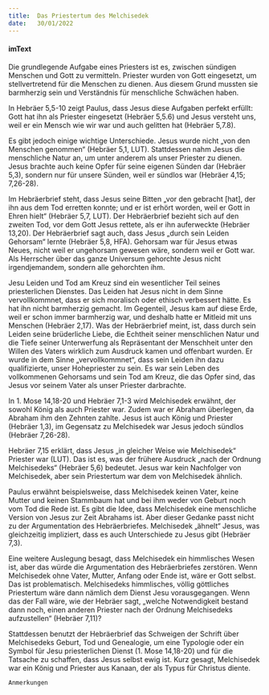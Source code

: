 ```yaml
---
title:  Das Priestertum des Melchisedek
date:   30/01/2022
---
```


#### imText

Die grundlegende Aufgabe eines Priesters ist es, zwischen sündigen Menschen und Gott zu vermitteln. Priester wurden von Gott eingesetzt, um stellvertretend für die Menschen zu dienen. Aus diesem Grund mussten sie barmherzig sein und Verständnis für menschliche Schwächen haben.

In Hebräer 5,5-10 zeigt Paulus, dass Jesus diese Aufgaben perfekt erfüllt: Gott hat ihn als Priester eingesetzt (Hebräer 5,5.6) und Jesus versteht uns, weil er ein Mensch wie wir war und auch gelitten hat (Hebräer 5,7.8).

Es gibt jedoch einige wichtige Unterschiede. Jesus wurde nicht „von den Menschen genommen“ (Hebräer 5,1, LUT). Stattdessen nahm Jesus die menschliche Natur an, um unter anderem als unser Priester zu dienen. Jesus brachte auch keine Opfer für seine eigenen Sünden dar (Hebräer 5,3), sondern nur für unsere Sünden, weil er sündlos war (Hebräer 4,15; 7,26-28).

Im Hebräerbrief steht, dass Jesus seine Bitten „vor den gebracht [hat], der ihn aus dem Tod erretten konnte; und er ist erhört worden, weil er Gott in Ehren hielt“ (Hebräer 5,7, LUT). Der Hebräerbrief bezieht sich auf den zweiten Tod, vor dem Gott Jesus rettete, als er ihn auferweckte (Hebräer 13,20). Der Hebräerbrief sagt auch, dass Jesus „durch sein Leiden Gehorsam“ lernte (Hebräer 5,8, HFA). Gehorsam war für Jesus etwas Neues, nicht weil er ungehorsam gewesen wäre, sondern weil er Gott war. Als Herrscher über das ganze Universum gehorchte Jesus nicht irgendjemandem, sondern alle gehorchten ihm.

Jesu Leiden und Tod am Kreuz sind ein wesentlicher Teil seines priesterlichen Dienstes. Das Leiden hat Jesus nicht in dem Sinne vervollkommnet, dass er sich moralisch oder ethisch verbessert hätte. Es hat ihn nicht barmherzig gemacht. Im Gegenteil, Jesus kam auf diese Erde, weil er schon immer barmherzig war, und deshalb hatte er Mitleid mit uns Menschen (Hebräer 2,17). Was der Hebräerbrief meint, ist, dass durch sein Leiden seine brüderliche Liebe, die Echtheit seiner menschlichen Natur und die Tiefe seiner Unterwerfung als Repräsentant der Menschheit unter den Willen des Vaters wirklich zum Ausdruck kamen und offenbart wurden. Er wurde in dem Sinne „vervollkommnet“, dass sein Leiden ihn dazu qualifizierte, unser Hohepriester zu sein. Es war sein Leben des vollkommenen Gehorsams und sein Tod am Kreuz, die das Opfer sind, das Jesus vor seinem Vater als unser Priester darbrachte.

In 1. Mose 14,18-20 und Hebräer 7,1-3 wird Melchisedek erwähnt, der sowohl König als auch Priester war. Zudem war er Abraham überlegen, da Abraham ihm den Zehnten zahlte. Jesus ist auch König und Priester (Hebräer 1,3), im Gegensatz zu Melchisedek war Jesus jedoch sündlos (Hebräer 7,26-28).

Hebräer 7,15 erklärt, dass Jesus „in gleicher Weise wie Melchisedek“ Priester war (LUT). Das ist es, was der frühere Ausdruck „nach der Ordnung Melchisedeks“ (Hebräer 5,6) bedeutet. Jesus war kein Nachfolger von Melchisedek, aber sein Priestertum war dem von Melchisedek ähnlich.

Paulus erwähnt beispielsweise, dass Melchisedek keinen Vater, keine Mutter und keinen Stammbaum hat und bei ihm weder von Geburt noch vom Tod die Rede ist. Es gibt die Idee, dass Melchisedek eine menschliche Version von Jesus zur Zeit Abrahams ist. Aber dieser Gedanke passt nicht zu der Argumentation des Hebräerbriefes. Melchisedek „ähnelt“ Jesus, was gleichzeitig impliziert, dass es auch Unterschiede zu Jesus gibt (Hebräer 7,3).

Eine weitere Auslegung besagt, dass Melchisedek ein himmlisches Wesen ist, aber das würde die Argumentation des Hebräerbriefes zerstören. Wenn Melchisedek ohne Vater, Mutter, Anfang oder Ende ist, wäre er Gott selbst. Das ist problematisch. Melchisedeks himmlisches, völlig göttliches Priestertum wäre dann nämlich dem Dienst Jesu vorausgegangen. Wenn das der Fall wäre, wie der Hebräer sagt, „welche Notwendigkeit bestand dann noch, einen anderen Priester nach der Ordnung Melchisedeks aufzustellen“ (Hebräer 7,11)?

Stattdessen benutzt der Hebräerbrief das Schweigen der Schrift über Melchisedeks Geburt, Tod und Genealogie, um eine Typologie oder ein Symbol für Jesu priesterlichen Dienst (1. Mose 14,18-20) und für die Tatsache zu schaffen, dass Jesus selbst ewig ist. Kurz gesagt, Melchisedek war ein König und Priester aus Kanaan, der als Typus für Christus diente.


`Anmerkungen`
